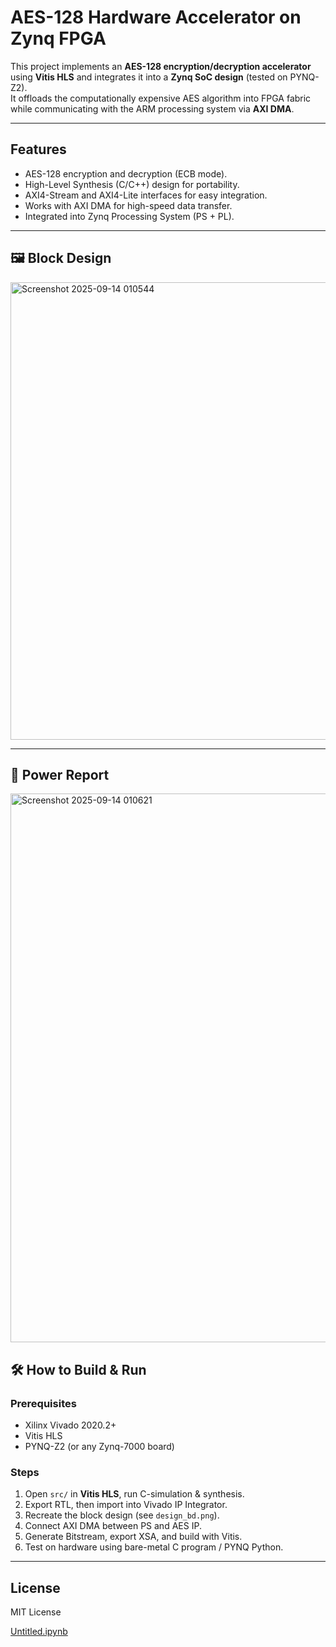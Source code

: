 # AES-128 Hardware Accelerator on Zynq FPGA

This project implements an **AES-128 encryption/decryption accelerator** using **Vitis HLS** and integrates it into a **Zynq SoC design** (tested on PYNQ-Z2).  
It offloads the computationally expensive AES algorithm into FPGA fabric while communicating with the ARM processing system via **AXI DMA**.

---

##  Features
- AES-128 encryption and decryption (ECB mode).
- High-Level Synthesis (C/C++) design for portability.
- AXI4-Stream and AXI4-Lite interfaces for easy integration.
- Works with AXI DMA for high-speed data transfer.
- Integrated into Zynq Processing System (PS + PL).



---

## 🖼 Block Design
<img width="1551" height="732" alt="Screenshot 2025-09-14 010544" src="https://github.com/user-attachments/assets/1844961e-040d-4706-b93f-e9fb44a9c438" />


---

## 🔋 Power Report
<img width="1486" height="878" alt="Screenshot 2025-09-14 010621" src="https://github.com/user-attachments/assets/3fef738c-7047-4d65-a5ee-a7c585a9e0ee" />



## 🛠️ How to Build & Run
### Prerequisites
- Xilinx Vivado 2020.2+
- Vitis HLS
- PYNQ-Z2 (or any Zynq-7000 board)

### Steps
1. Open `src/` in **Vitis HLS**, run C-simulation & synthesis.
2. Export RTL, then import into Vivado IP Integrator.
3. Recreate the block design (see `design_bd.png`).
4. Connect AXI DMA between PS and AES IP.
5. Generate Bitstream, export XSA, and build with Vitis.
6. Test on hardware using bare-metal C program / PYNQ Python.

---

##  License
MIT License

[Untitled.ipynb](https://github.com/user-attachments/files/22314707/Untitled.ipynb)
